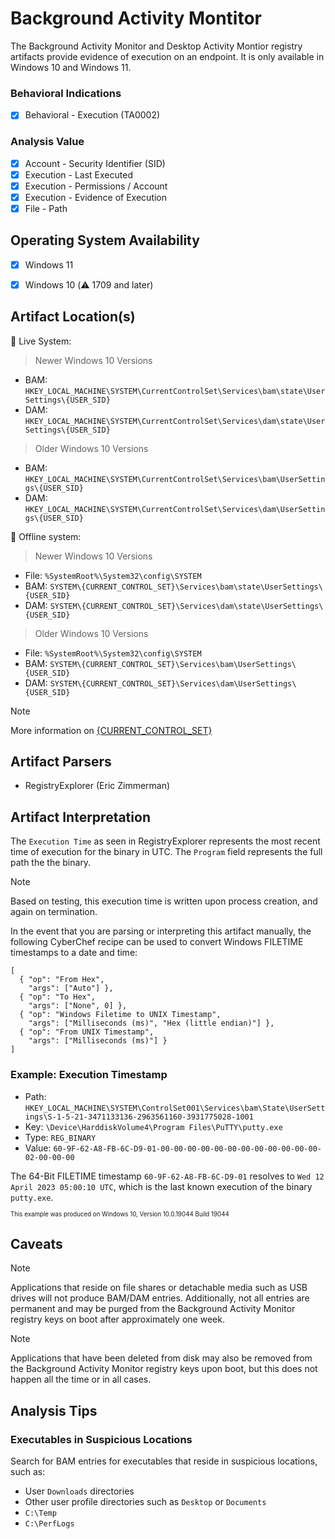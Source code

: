 # Background Activity Montitor
The Background Activity Monitor and Desktop Activity Montior registry artifacts provide evidence of execution on an endpoint. It is only available in Windows 10 and Windows 11.

### Behavioral Indications
 - [x] Behavioral - Execution (TA0002)

### Analysis Value
 - [x] Account - Security Identifier (SID)
 - [x] Execution - Last Executed
 - [x] Execution - Permissions / Account
 - [x] Execution - Evidence of Execution
 - [x] File - Path
 
## Operating System Availability
 - [x] Windows 11
 - [x] Windows 10 (⚠️ 1709 and later)


## Artifact Location(s)
🔋 Live System:

> Newer Windows 10 Versions
- BAM: `HKEY_LOCAL_MACHINE\SYSTEM\CurrentControlSet\Services\bam\state\UserSettings\{USER_SID}`
- DAM: `HKEY_LOCAL_MACHINE\SYSTEM\CurrentControlSet\Services\dam\state\UserSettings\{USER_SID}`

> Older Windows 10 Versions
- BAM: `HKEY_LOCAL_MACHINE\SYSTEM\CurrentControlSet\Services\bam\UserSettings\{USER_SID}`
- DAM: `HKEY_LOCAL_MACHINE\SYSTEM\CurrentControlSet\Services\dam\UserSettings\{USER_SID}`

🔌 Offline system:

> Newer Windows 10 Versions
- File: `%SystemRoot%\System32\config\SYSTEM`
- BAM: `SYSTEM\{CURRENT_CONTROL_SET}\Services\bam\state\UserSettings\{USER_SID}`
- DAM: `SYSTEM\{CURRENT_CONTROL_SET}\Services\dam\state\UserSettings\{USER_SID}`

> Older Windows 10 Versions
- File: `%SystemRoot%\System32\config\SYSTEM`
- BAM: `SYSTEM\{CURRENT_CONTROL_SET}\Services\bam\UserSettings\{USER_SID}`
- DAM: `SYSTEM\{CURRENT_CONTROL_SET}\Services\dam\UserSettings\{USER_SID}`

> [!NOTE]
> More information on [{CURRENT_CONTROL_SET}](/enumeration/select.md)


## Artifact Parsers
 - RegistryExplorer (Eric Zimmerman)

## Artifact Interpretation
The `Execution Time` as seen in RegistryExplorer represents the most recent time of execution for the binary in UTC. The `Program` field represents the full path the the binary. 

> [!NOTE]
> Based on testing, this execution time is written upon process creation, and again on termination.

In the event that you are parsing or interpreting this artifact manually, the following CyberChef recipe can be used to convert Windows FILETIME timestamps to a date and time:

```
[
  { "op": "From Hex",
    "args": ["Auto"] },
  { "op": "To Hex",
    "args": ["None", 0] },
  { "op": "Windows Filetime to UNIX Timestamp",
    "args": ["Milliseconds (ms)", "Hex (little endian)"] },
  { "op": "From UNIX Timestamp",
    "args": ["Milliseconds (ms)"] }
]
```

### Example: Execution Timestamp
- Path: `HKEY_LOCAL_MACHINE\SYSTEM\ControlSet001\Services\bam\State\UserSettings\S-1-5-21-3471133136-2963561160-3931775028-1001`
- Key: `\Device\HarddiskVolume4\Program Files\PuTTY\putty.exe`
- Type: `REG_BINARY`
- Value: `60-9F-62-A8-FB-6C-D9-01-00-00-00-00-00-00-00-00-00-00-00-00-02-00-00-00`

The 64-Bit FILETIME timestamp `60-9F-62-A8-FB-6C-D9-01` resolves to `Wed 12 April 2023 05:00:10 UTC`, which is the last known execution of the binary `putty.exe`.

<sup><sub>This example was produced on Windows 10, Version 10.0.19044 Build 19044</sub></sup>

## Caveats
> [!NOTE]  
> Applications that reside on file shares or detachable media such as USB drives will not produce BAM/DAM entries. Additionally, not all entries are permanent and may be purged from the Background Activity Monitor registry keys on boot after approximately one week.

> [!NOTE]  
> Applications that have been deleted from disk may also be removed from the Background Activity Monitor registry keys upon boot, but this does not happen all the time or in all cases.


## Analysis Tips

### Executables in Suspicious Locations
Search for BAM entries for executables that reside in suspicious locations, such as:

 - User `Downloads` directories
 - Other user profile directories such as `Desktop` or `Documents`
 - `C:\Temp`
 - `C:\PerfLogs`